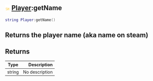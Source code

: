 ## ![shared](.gitbook/assets/shared.png) [Player](./home/Player):getName

```lua
string Player:getName()
```

Returns the player name (aka name on steam)
------
## Returns

| Type   | Description |
| ------ | ----------: |
| string | No description |

